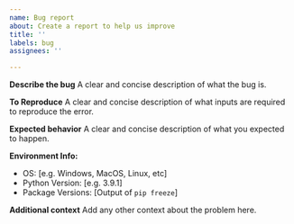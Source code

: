 ```yaml
---
name: Bug report
about: Create a report to help us improve
title: ''
labels: bug
assignees: ''

---
```


**Describe the bug**
A clear and concise description of what the bug is.

**To Reproduce**
A clear and concise description of what inputs are required to reproduce the error.

**Expected behavior**
A clear and concise description of what you expected to happen.

**Environment Info:**
 - OS: [e.g. Windows, MacOS, Linux, etc]
 - Python Version: [e.g. 3.9.1]
 - Package Versions: [Output of `pip freeze`]

**Additional context**
Add any other context about the problem here.
